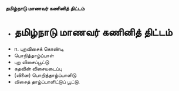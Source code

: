 **தமிழ்நாடு மாணவர் கணினித் திட்டம்**
- # தமிழ்நாடு மாணவர் கணினித் திட்டம்
- n. புறவிசைக் கொண்டி
- பொறித்தாழ்ப்பாள்
- புற விசைப்பூட்டு
- கதவின் விசையடைப்பு
- (வினை) பொறித்தாழ்ப்பாளிடு
- விசைத் தாழ்ப்பாளிட்டுப் பூட்டு.

